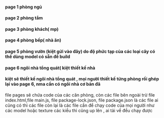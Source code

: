 #### page 1 phòng ngủ
#### page 2 phòng tắm
#### page 3 phòng khách( mp)
#### page 4 phòng bếp( nhà ăn)
#### page 5 phòng vườn (kiệt gửi vào đây) do độ phức tạp của các loại cây có thể dùng model có sẵn để build
#### page 6 ngôi nhà tổng quát( kiệt thiết kế nhà
#### kiệt sẽ thiết kế ngôi nhà tổng quát , mọi người thiết kế từng phòng rồi ghép lại vào page 6, nma cần có ngôi nhà cơ bản đã
file pages sẽ chứa code của các căn phòng, còn các file bên ngoài trừ file index.html,file main.js, file package-lock.json, file package.json là các file ai cũng có thì các file còn lại là các file cần để chạy code của mọi người như các model hoặc texture các kiểu thì cũng up lên , ai tải về đều chạy được
